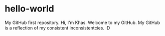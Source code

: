 # hello-world
My GitHub first repository.
Hi, I'm Khas. Welcome to my GitHub. My GitHub is
a reflection of my consistent inconsistentcies.
:D
